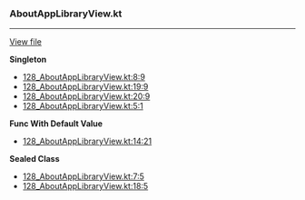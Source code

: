 ### AboutAppLibraryView.kt
---
[View file](../../precision_analyzed/128_AboutAppLibraryView.kt)

**Singleton**

 - [128_AboutAppLibraryView.kt:8:9](../../precision_analyzed/128_AboutAppLibraryView.kt#L8)
 - [128_AboutAppLibraryView.kt:19:9](../../precision_analyzed/128_AboutAppLibraryView.kt#L19)
 - [128_AboutAppLibraryView.kt:20:9](../../precision_analyzed/128_AboutAppLibraryView.kt#L20)
 - [128_AboutAppLibraryView.kt:5:1](../../precision_analyzed/128_AboutAppLibraryView.kt#L5)

**Func With Default Value**

 - [128_AboutAppLibraryView.kt:14:21](../../precision_analyzed/128_AboutAppLibraryView.kt#L14)

**Sealed Class**

 - [128_AboutAppLibraryView.kt:7:5](../../precision_analyzed/128_AboutAppLibraryView.kt#L7)
 - [128_AboutAppLibraryView.kt:18:5](../../precision_analyzed/128_AboutAppLibraryView.kt#L18)
